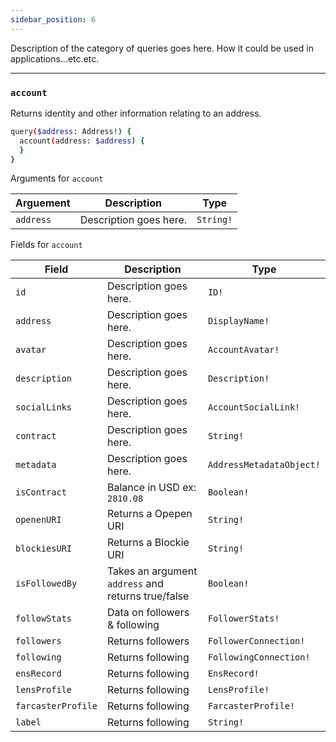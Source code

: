 ```yaml
---
sidebar_position: 6
---
```


Description of the category of queries goes here. How it could be used in applications...etc.etc.

---

### `account`

Returns identity and other information relating to an address.

```sh
query($address: Address!) {
  account(address: $address) {
  }
}
```

Arguments for `account`

| Arguement      | Description | Type |
| ----------- | ----------- | ----------- |
| `address`      | Description goes here.       | `String!` | 

Fields for `account`

| Field      | Description | Type |
| ----------- | ----------- | ----------- |
| `id`      | Description goes here.       | `ID!`       |
| `address`      | Description goes here.       | `DisplayName!` | 
| `avatar`      | Description goes here.       | `AccountAvatar!` | 
| `description`      | Description goes here.       | `Description!` | 
| `socialLinks`      | Description goes here.       | `AccountSocialLink!` | 
| `contract`      | Description goes here.       | `String!` | 
| `metadata`      | Description goes here.       | `AddressMetadataObject!` | 
| `isContract`      | Balance in USD ex: `2810.08`      | `Boolean!` | 
| `openenURI`      | Returns a Opepen URI       | `String!` | 
| `blockiesURI`      | Returns a Blockie URI        | `String!` | 
| `isFollowedBy`      | Takes an argument `address` and returns true/false       | `Boolean!` | 
| `followStats`      | Data on followers & following     | `FollowerStats!` | 
| `followers`      | Returns followers     | `FollowerConnection!` | 
| `following`      | Returns following     | `FollowingConnection!` | 
| `ensRecord`      | Returns following     | `EnsRecord!` | 
| `lensProfile`      | Returns following     | `LensProfile!` | 
| `farcasterProfile`      | Returns following     | `FarcasterProfile!` | 
| `label`      | Returns following     | `String!` | 